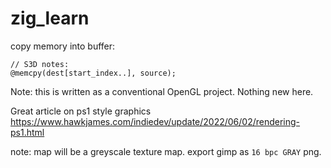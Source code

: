 # zig_learn
 
copy memory into buffer:

```zig
// S3D notes:
@memcpy(dest[start_index..], source);
```

Note: this is written as a conventional OpenGL project. Nothing new here.

Great article on ps1 style graphics
https://www.hawkjames.com/indiedev/update/2022/06/02/rendering-ps1.html

note:
map will be a greyscale texture map.
export gimp as ``16 bpc GRAY`` png.
